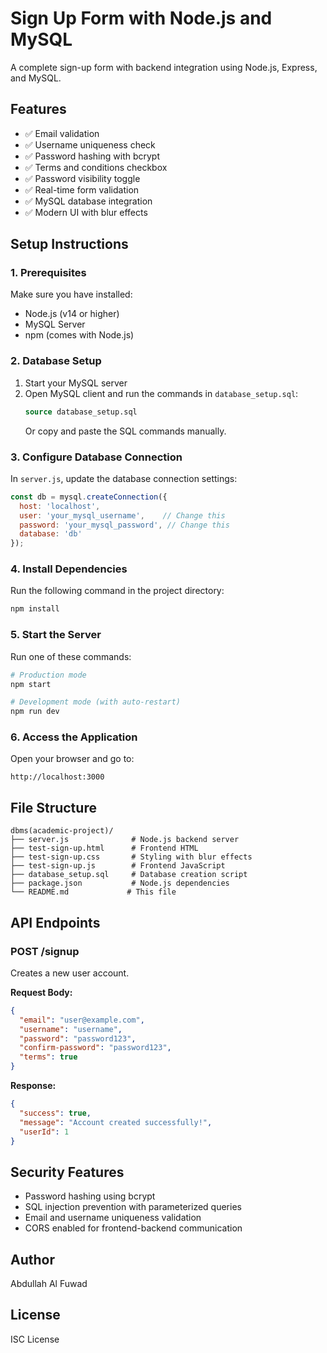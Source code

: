 # Sign Up Form with Node.js and MySQL

A complete sign-up form with backend integration using Node.js, Express, and MySQL.

## Features

- ✅ Email validation
- ✅ Username uniqueness check
- ✅ Password hashing with bcrypt
- ✅ Terms and conditions checkbox
- ✅ Password visibility toggle
- ✅ Real-time form validation
- ✅ MySQL database integration
- ✅ Modern UI with blur effects

## Setup Instructions

### 1. Prerequisites

Make sure you have installed:
- Node.js (v14 or higher)
- MySQL Server
- npm (comes with Node.js)

### 2. Database Setup

1. Start your MySQL server
2. Open MySQL client and run the commands in `database_setup.sql`:
   ```sql
   source database_setup.sql
   ```
   Or copy and paste the SQL commands manually.

### 3. Configure Database Connection

In `server.js`, update the database connection settings:
```javascript
const db = mysql.createConnection({
  host: 'localhost',
  user: 'your_mysql_username',    // Change this
  password: 'your_mysql_password', // Change this
  database: 'db'
});
```

### 4. Install Dependencies

Run the following command in the project directory:
```bash
npm install
```

### 5. Start the Server

Run one of these commands:
```bash
# Production mode
npm start

# Development mode (with auto-restart)
npm run dev
```

### 6. Access the Application

Open your browser and go to:
```
http://localhost:3000
```

## File Structure

```
dbms(academic-project)/
├── server.js              # Node.js backend server
├── test-sign-up.html      # Frontend HTML
├── test-sign-up.css       # Styling with blur effects
├── test-sign-up.js        # Frontend JavaScript
├── database_setup.sql     # Database creation script
├── package.json           # Node.js dependencies
└── README.md             # This file
```

## API Endpoints

### POST /signup
Creates a new user account.

**Request Body:**
```json
{
  "email": "user@example.com",
  "username": "username",
  "password": "password123",
  "confirm-password": "password123",
  "terms": true
}
```

**Response:**
```json
{
  "success": true,
  "message": "Account created successfully!",
  "userId": 1
}
```

## Security Features

- Password hashing using bcrypt
- SQL injection prevention with parameterized queries
- Email and username uniqueness validation
- CORS enabled for frontend-backend communication

## Author

Abdullah Al Fuwad

## License

ISC License
